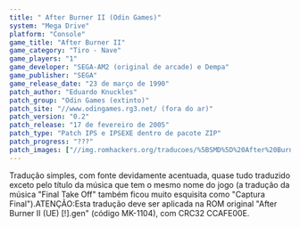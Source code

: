 ```yaml
---
title: " After Burner II (Odin Games)"
system: "Mega Drive"
platform: "Console"
game_title: "After Burner II"
game_category: "Tiro - Nave"
game_players: "1"
game_developer: "SEGA-AM2 (original de arcade) e Dempa"
game_publisher: "SEGA"
game_release_date: "23 de março de 1990"
patch_author: "Eduardo Knuckles"
patch_group: "Odin Games (extinto)"
patch_site: "//www.odingames.rg3.net/ (fora do ar)"
patch_version: "0.2"
patch_release: "17 de fevereiro de 2005"
patch_type: "Patch IPS e IPSEXE dentro de pacote ZIP"
patch_progress: "???"
patch_images: ["//img.romhackers.org/traducoes/%5BSMD%5D%20After%20Burner%20II%20-%20Odin%20Games%20-%201.png","//img.romhackers.org/traducoes/%5BSMD%5D%20After%20Burner%20II%20-%20Odin%20Games%20-%202.png","//img.romhackers.org/traducoes/%5BSMD%5D%20After%20Burner%20II%20-%20Odin%20Games%20-%203.png"]
---
```

Tradução simples, com fonte devidamente acentuada, quase tudo traduzido exceto pelo título da música que tem o mesmo nome do jogo (a tradução da música "Final Take Off" também ficou muito esquisita como "Captura Final").ATENÇÃO:Esta tradução deve ser aplicada na ROM original "After Burner II (UE) [!].gen" (código MK-1104), com CRC32 CCAFE00E.